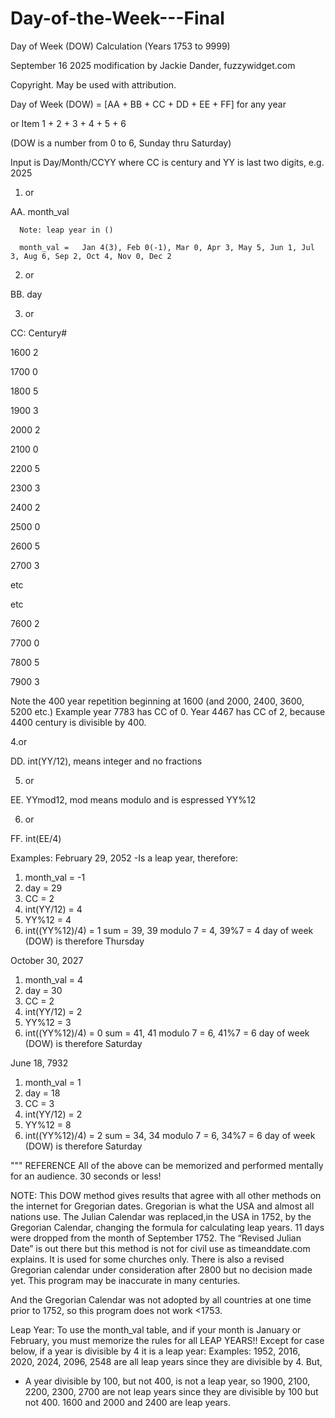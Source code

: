 # Day-of-the-Week---Final
Day of Week (DOW) Calculation (Years 1753 to 9999)

September 16 2025 modification by Jackie Dander, fuzzywidget.com

Copyright.  May be used with attribution.

Day of Week (DOW) = [AA + BB + CC + DD + EE + FF] for any year

or Item 1 + 2 + 3 + 4 + 5 + 6

(DOW is a number from 0 to 6, Sunday thru Saturday)

Input is Day/Month/CCYY where CC is century and YY is last two digits, e.g. 2025


1. or
   
AA.	 month_val

      Note: leap year in ()
      
      month_val =   Jan 4(3), Feb 0(-1), Mar 0, Apr 3, May 5, Jun 1, Jul 3, Aug 6, Sep 2, Oct 4, Nov 0, Dec 2
      
2. or
                       
BB.  day 

3. or
   
CC:  Century# 

1600    2

1700    0

1800    5

1900    3 

2000    2

2100    0 

2200    5

2300    3

2400    2

2500    0

2600    5

2700    3

etc 

etc

7600    2

7700    0

7800    5

7900    3


Note the 400 year repetition beginning at 1600 (and 2000, 2400, 3600, 5200 etc.)  Example year 7783 has CC of 0.  Year 4467 has CC of 2, because 4400 century is divisible by 400.

4.or

DD.  int(YY/12), means integer and no fractions

5. or
 
EE.  YYmod12, mod means modulo and is espressed YY%12

6. or

FF.  int(EE/4)


Examples:
February 29, 2052
-Is a leap year, therefore:
1. month_val       = -1
2. day             = 29
3. CC              =  2
4. int(YY/12)      =  4
5. YY%12           =  4
6. int((YY%12)/4)  =  1
   sum             = 39, 39 modulo 7 = 4, 39%7 = 4
   day of week (DOW) is therefore Thursday
   
October 30, 2027
1. month_val       =  4
2. day             = 30
3. CC              =  2
4. int(YY/12)      =  2
5. YY%12           =  3
6. int((YY%12)/4)  =  0
   sum             = 41, 41 modulo 7 = 6, 41%7 = 6
   day of week (DOW) is therefore Saturday
   
 June 18, 7932
1. month_val       =  1
2. day             = 18
3. CC              =  3
4. int(YY/12)      =  2
5. YY%12           =  8
6. int((YY%12)/4)  =  2
   sum             = 34, 34 modulo 7 = 6, 34%7 = 6
   day of week (DOW) is therefore Saturday

     

""" REFERENCE
All of the above can be memorized and performed mentally for an audience. 30 seconds or less!

NOTE: This DOW method gives results that agree with all other methods on the internet for Gregorian dates. Gregorian is what the USA and almost all nations use. The Julian Calendar was replaced,in the USA in 1752, by the Gregorian Calendar, changing the formula for calculating leap years. 
11 days were dropped from the month of September 1752. 
The “Revised Julian Date” is out there but this method is not for civil use as timeanddate.com explains. It is used for some churches only.
There is also a revised Gregorian calendar under consideration after 2800 but no decision made yet. This program may be inaccurate in many centuries.

And the Gregorian Calendar was not adopted by all countries at one time  prior to 1752, so this program does not work <1753.

Leap Year:
To use the month_val table, and if your month is January or February, you must memorize  the rules for all LEAP YEARS!!
Except for case below, if a year is divisible by 4 it is a leap year:
Examples: 1952, 2016, 2020, 2024, 2096, 2548 are all leap years since they are divisible by 4.
But,
- A year divisible by 100, but not 400, is not a leap year, so
1900, 2100, 2200, 2300, 2700 are not leap years since they are
divisible by 100 but not 400. 1600 and 2000 and 2400 are leap years.

